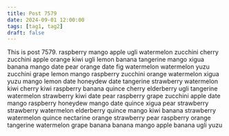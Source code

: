 ```yaml
---
title: Post 7579
date: 2024-09-01 12:00:00
tags: [tag1, tag2]
draft: false
---
```

This is post 7579.
raspberry
mango
apple
ugli
watermelon
zucchini
cherry
zucchini
apple
orange
kiwi
ugli
lemon
banana
tangerine
mango
xigua
banana
mango
date
pear
orange
date
fig
watermelon
watermelon
yuzu
zucchini
grape
lemon
mango
raspberry
zucchini
orange
watermelon
xigua
yuzu
mango
lemon
date
honeydew
date
tangerine
strawberry
watermelon
kiwi
cherry
kiwi
raspberry
banana
quince
cherry
elderberry
ugli
tangerine
watermelon
strawberry
kiwi
date
pear
raspberry
grape
zucchini
apple
date
mango
raspberry
honeydew
mango
date
quince
xigua
pear
strawberry
strawberry
watermelon
elderberry
quince
mango
kiwi
banana
strawberry
watermelon
quince
nectarine
orange
strawberry
pear
raspberry
orange
tangerine
watermelon
grape
banana
banana
mango
apple
banana
ugli
yuzu
